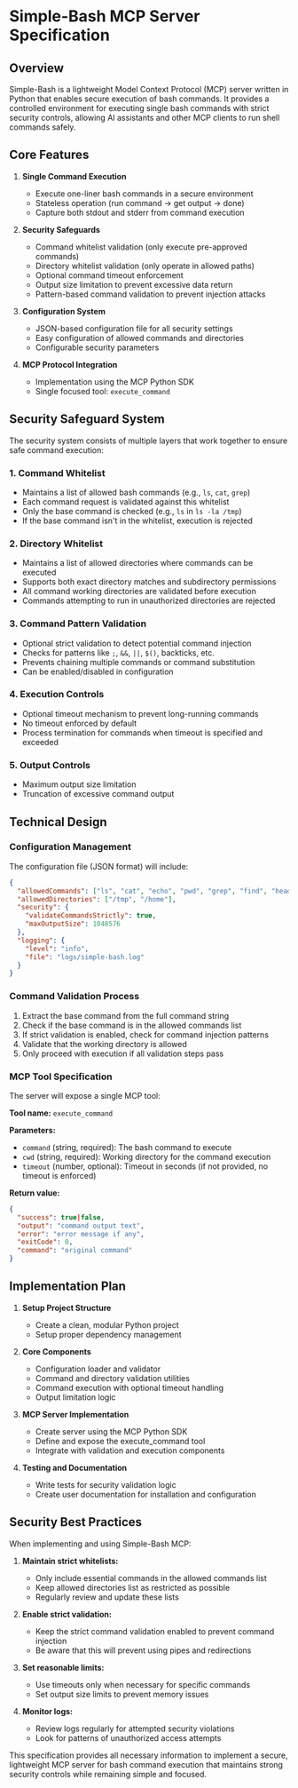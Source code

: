 # Simple-Bash MCP Server Specification

## Overview

Simple-Bash is a lightweight Model Context Protocol (MCP) server written in Python that enables secure execution of bash commands. It provides a controlled environment for executing single bash commands with strict security controls, allowing AI assistants and other MCP clients to run shell commands safely.

## Core Features

1. **Single Command Execution**
   - Execute one-liner bash commands in a secure environment
   - Stateless operation (run command → get output → done)
   - Capture both stdout and stderr from command execution

2. **Security Safeguards**
   - Command whitelist validation (only execute pre-approved commands)
   - Directory whitelist validation (only operate in allowed paths)
   - Optional command timeout enforcement
   - Output size limitation to prevent excessive data return
   - Pattern-based command validation to prevent injection attacks

3. **Configuration System**
   - JSON-based configuration file for all security settings
   - Easy configuration of allowed commands and directories
   - Configurable security parameters

4. **MCP Protocol Integration**
   - Implementation using the MCP Python SDK
   - Single focused tool: `execute_command`

## Security Safeguard System

The security system consists of multiple layers that work together to ensure safe command execution:

### 1. Command Whitelist

- Maintains a list of allowed bash commands (e.g., `ls`, `cat`, `grep`)
- Each command request is validated against this whitelist
- Only the base command is checked (e.g., `ls` in `ls -la /tmp`)
- If the base command isn't in the whitelist, execution is rejected

### 2. Directory Whitelist

- Maintains a list of allowed directories where commands can be executed
- Supports both exact directory matches and subdirectory permissions
- All command working directories are validated before execution
- Commands attempting to run in unauthorized directories are rejected

### 3. Command Pattern Validation

- Optional strict validation to detect potential command injection
- Checks for patterns like `;`, `&&`, `||`, `$()`, backticks, etc.
- Prevents chaining multiple commands or command substitution
- Can be enabled/disabled in configuration

### 4. Execution Controls

- Optional timeout mechanism to prevent long-running commands
- No timeout enforced by default
- Process termination for commands when timeout is specified and exceeded

### 5. Output Controls

- Maximum output size limitation
- Truncation of excessive command output

## Technical Design

### Configuration Management

The configuration file (JSON format) will include:

```json
{
  "allowedCommands": ["ls", "cat", "echo", "pwd", "grep", "find", "head", "tail", "wc"],
  "allowedDirectories": ["/tmp", "/home"],
  "security": {
    "validateCommandsStrictly": true,
    "maxOutputSize": 1048576
  },
  "logging": {
    "level": "info",
    "file": "logs/simple-bash.log"
  }
}
```

### Command Validation Process

1. Extract the base command from the full command string
2. Check if the base command is in the allowed commands list
3. If strict validation is enabled, check for command injection patterns
4. Validate that the working directory is allowed
5. Only proceed with execution if all validation steps pass

### MCP Tool Specification

The server will expose a single MCP tool:

**Tool name:** `execute_command`

**Parameters:**
- `command` (string, required): The bash command to execute
- `cwd` (string, required): Working directory for the command execution
- `timeout` (number, optional): Timeout in seconds (if not provided, no timeout is enforced)

**Return value:**
```json
{
  "success": true|false,
  "output": "command output text",
  "error": "error message if any",
  "exitCode": 0,
  "command": "original command"
}
```

## Implementation Plan

1. **Setup Project Structure**
   - Create a clean, modular Python project
   - Setup proper dependency management

2. **Core Components**
   - Configuration loader and validator
   - Command and directory validation utilities
   - Command execution with optional timeout handling
   - Output limitation logic

3. **MCP Server Implementation**
   - Create server using the MCP Python SDK
   - Define and expose the execute_command tool
   - Integrate with validation and execution components

4. **Testing and Documentation**
   - Write tests for security validation logic
   - Create user documentation for installation and configuration

## Security Best Practices

When implementing and using Simple-Bash MCP:

1. **Maintain strict whitelists:**
   - Only include essential commands in the allowed commands list
   - Keep allowed directories list as restricted as possible
   - Regularly review and update these lists

2. **Enable strict validation:**
   - Keep the strict command validation enabled to prevent command injection
   - Be aware that this will prevent using pipes and redirections

3. **Set reasonable limits:**
   - Use timeouts only when necessary for specific commands
   - Set output size limits to prevent memory issues

4. **Monitor logs:**
   - Review logs regularly for attempted security violations
   - Look for patterns of unauthorized access attempts

This specification provides all necessary information to implement a secure, lightweight MCP server for bash command execution that maintains strong security controls while remaining simple and focused.